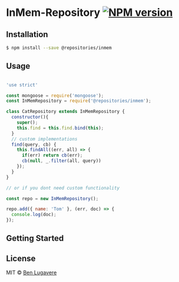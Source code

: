 # InMem-Repository [![NPM version][npm-image]][npm-url]

## Installation 

```sh
$ npm install --save @repositories/inmem
```

## Usage

```js

'use strict'

const mongoose = require('mongoose');
const InMemRepository = require('@repositories/inmem');

class CatRepository extends InMemRepository {
  constructor(){
    super();
    this.find = this.find.bind(this);
  }
  // custom implementations
  find(query, cb) {
    this.findAll((err, all) => {
      if(err) return cb(err);
      cb(null, _.filter(all, query))
    });
  }
}

// or if you dont need custom functionality

const repo = new InMemRepository();

repo.add({ name: 'Tom' }, (err, doc) => {
  console.log(doc);
});

```

## Getting Started


## License

MIT © [Ben Lugavere](http://benlugavere.com/)


[npm-image]: https://badge.fury.io/js/@repositories/inmem.svg
[npm-url]: https://npmjs.org/package/@repositories/inmem
[travis-image]: https://travis-ci.org/blugavere/@repositories/inmem.svg?branch=master
[travis-url]: https://travis-ci.org/blugavere/@repositories/inmem
[daviddm-image]: https://david-dm.org/blugavere/@repositories/inmem.svg?theme=shields.io
[daviddm-url]: https://david-dm.org/blugavere/@repositories/inmem
[coveralls-image]: https://coveralls.io/repos/blugavere/@repositories/inmem/badge.svg
[coveralls-url]: https://coveralls.io/r/blugavere/@repositories/inmem
